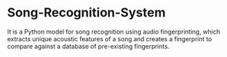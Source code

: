 # Song-Recognition-System
It is a Python model for song recognition using audio fingerprinting, which extracts unique acoustic features of a song and creates a fingerprint to compare against a database of pre-existing fingerprints.
